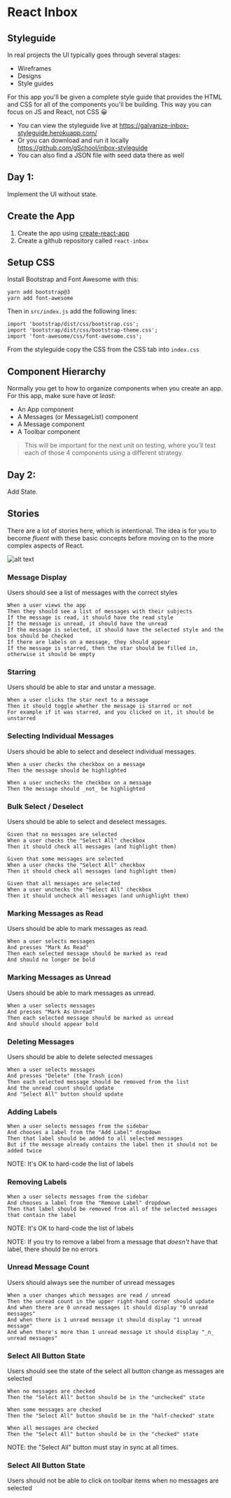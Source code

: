 # React Inbox

## Styleguide

In real projects the UI typically goes through several stages:

- Wireframes
- Designs
- Style guides

For this app you'll be given a complete style guide that provides the HTML and CSS for all of the components you'll be building.  This way you can focus on JS and React, not CSS 😀

- You can view the styleguide live at https://galvanize-inbox-styleguide.herokuapp.com/
- Or you can download and run it locally https://github.com/gSchool/inbox-styleguide
- You can also find a JSON file with seed data there as well

## Day 1:
Implement the UI without state.
## Create the App

1. Create the app using [create-react-app](https://github.com/facebookincubator/create-react-app)
1. Create a github repository called `react-inbox`

## Setup CSS

Install Bootstrap and Font Awesome with this:

```
yarn add bootstrap@3
yarn add font-awesome
```

Then in `src/index.js` add the following lines:

```
import 'bootstrap/dist/css/bootstrap.css';
import 'bootstrap/dist/css/bootstrap-theme.css';
import 'font-awesome/css/font-awesome.css';
```

From the styleguide copy the CSS from the CSS tab into `index.css`

## Component Hierarchy

Normally you get to how to organize components when you create an app.  For this app, make sure have _at least_:

- An App component
- A Messages (or MessageList) component
- A Message component
- A Toolbar component

> This will be important for the next unit on testing, where you'll test each of those 4 components using a different strategy.

## Day 2:
Add State.

## Stories

There are a lot of stories here, which is intentional.  The idea is for you to become _fluent_ with these basic concepts before moving on to the more complex aspects of React.

![alt text](https://s3-us-west-2.amazonaws.com/learn.galvanize.com/learn-images/gSchool/react-curriculum/units/images/inbox/inbox.png "")


### Message Display

Users should see a list of messages with the correct styles

```
When a user views the app
Then they should see a list of messages with their subjects
If the message is read, it should have the read style
If the message is unread, it should have the unread
If the message is selected, it should have the selected style and the box should be checked
If there are labels on a message, they should appear
If the message is starred, then the star should be filled in, otherwise it should be empty
```

### Starring

Users should be able to star and unstar a message.

```
When a user clicks the star next to a message
Then it should toggle whether the message is starred or not
For example if it was starred, and you clicked on it, it should be unstarred
```

### Selecting Individual Messages

Users should be able to select and deselect individual messages.

```
When a user checks the checkbox on a message
Then the message should be highlighted

When a user unchecks the checkbox on a message
Then the message should _not_ be highlighted
```

### Bulk Select / Deselect

Users should be able to select and deselect messages.

```
Given that no messages are selected
When a user checks the "Select All" checkbox
Then it should check all messages (and highlight them)

Given that some messages are selected
When a user checks the "Select All" checkbox
Then it should check all messages (and highlight them)

Given that all messages are selected
When a user unchecks the "Select All" checkbox
Then it should uncheck all messages (and unhighlight them)
```

### Marking Messages as Read

Users should be able to mark messages as read.

```
When a user selects messages
And presses "Mark As Read"
Then each selected message should be marked as read
And should no longer be bold
```

### Marking Messages as Unread

Users should be able to mark messages as unread.

```
When a user selects messages
And presses "Mark As Unread"
Then each selected message should be marked as unread
And should should appear bold
```

### Deleting Messages

Users should be able to delete selected messages

```
When a user selects messages
And presses "Delete" (the Trash icon)
Then each selected message should be removed from the list
And the unread count should update
And "Select All" button should update
```

### Adding Labels

```
When a user selects messages from the sidebar
And chooses a label from the "Add Label" dropdown
Then that label should be added to all selected messages
But if the message already contains the label then it should not be added twice
```

NOTE: It's OK to hard-code the list of labels

### Removing Labels

```
When a user selects messages from the sidebar
And chooses a label from the "Remove Label" dropdown
Then that label should be removed from all of the selected messages that contain the label
```

NOTE: It's OK to hard-code the list of labels

NOTE: If you try to remove a label from a message that _doesn't_ have that label, there should be no errors

### Unread Message Count

Users should always see the number of unread messages

```
When a user changes which messages are read / unread
Then the unread count in the upper right-hand corner should update
And when there are 0 unread messages it should display "0 unread messages"
And when there is 1 unread message it should display "1 unread message"
And when there's more than 1 unread message it should display "_n_ unread messages"
```

### Select All Button State

Users should see the state of the select all button change as messages are selected

```
When no messages are checked
Then the "Select All" button should be in the "unchecked" state

When some messages are checked
Then the "Select All" button should be in the "half-checked" state

When all messages are checked
Then the "Select All" button should be in the "checked" state
```

NOTE: the "Select All" button must stay in sync at all times.

### Select All Button State

Users should not be able to click on toolbar items when no messages are selected
